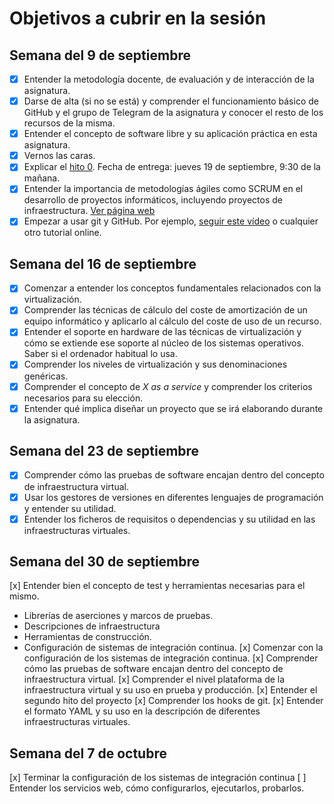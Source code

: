 # Objetivos a cubrir en la sesión

## Semana del 9 de septiembre
- [x] Entender la metodología docente, de evaluación y de interacción de la asignatura. 
- [x] Darse de alta (si no se está) y comprender el funcionamiento básico de GitHub y el
   grupo de Telegram de la asignatura y conocer el resto de los recursos de la misma. 
- [x] Entender el concepto de software libre y su aplicación práctica en esta asignatura. 
- [x] Vernos las caras. 
- [x] Explicar el
   [hito 0](http://jj.github.io/IV/documentos/proyecto/0.Repositorio). Fecha
   de entrega: jueves 19 de septiembre, 9:30 de la mañana. 
- [x] Entender la importancia de metodologías ágiles como SCRUM en el
   desarrollo de proyectos informáticos, incluyendo proyectos de
   infraestructura. [Ver página web](https://proyectosagiles.org/que-es-scrum/)
- [x] Empezar a usar git y GitHub. Por
   ejemplo,
   [seguir este vídeo](https://www.youtube.com/watch?v=gmXyJI01qa8) o
   cualquier otro tutorial online. 

## Semana del 16 de septiembre
- [x] Comenzar a entender los conceptos fundamentales relacionados con la virtualización.
- [x] Comprender las técnicas de cálculo del coste de amortización de un
equipo informático y aplicarlo al cálculo del coste de uso de un
recurso.
- [x] Entender el soporte en hardware de las técnicas de virtualización y cómo se extiende ese soporte al núcleo de los sistemas operativos. Saber si el ordenador habitual lo usa.
- [x] Comprender los niveles de virtualización y sus denominaciones genéricas.
- [x] Comprender el concepto de *X as a service* y comprender los
   criterios necesarios para su elección.
- [x] Entender qué implica diseñar un proyecto que se irá elaborando
   durante la asignatura.

## Semana del 23 de septiembre
- [x] Comprender cómo las pruebas de software encajan dentro del concepto de infraestructura virtual.
- [x] Usar los gestores de versiones en diferentes lenguajes de programación y entender su utilidad.
- [x] Entender los ficheros de requisitos o dependencias y su utilidad en las infraestructuras virtuales.

## Semana del 30 de septiembre
[x] Entender bien el concepto de test y herramientas necesarias para el mismo.
   * Librerías de aserciones y marcos de pruebas.
   * Descripciones de infraestructura
   * Herramientas de construcción.
   * Configuración de sistemas de integración continua.
[x] Comenzar con la configuración de los sistemas de integración continua.
[x] Comprender cómo las pruebas de software encajan dentro del concepto de infraestructura virtual.
[x] Comprender el nivel plataforma de la infraestructura virtual y su uso en prueba y producción.
[x] Entender el segundo hito del proyecto
[x] Comprender los hooks de git.
[x] Entender el formato YAML y su uso en la descripción de diferentes infraestructuras virtuales.

## Semana del 7 de octubre
[x] Terminar la configuración de los sistemas de integración continua
[ ] Entender los servicios web, cómo configurarlos, ejecutarlos, probarlos.
